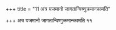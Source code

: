 +++
title = "11 अत्र यजमानो जागतान्विष्णुक्रमान्क्रामति"

+++
अत्र यजमानो जागतान्विष्णुक्रमान्क्रामति ११